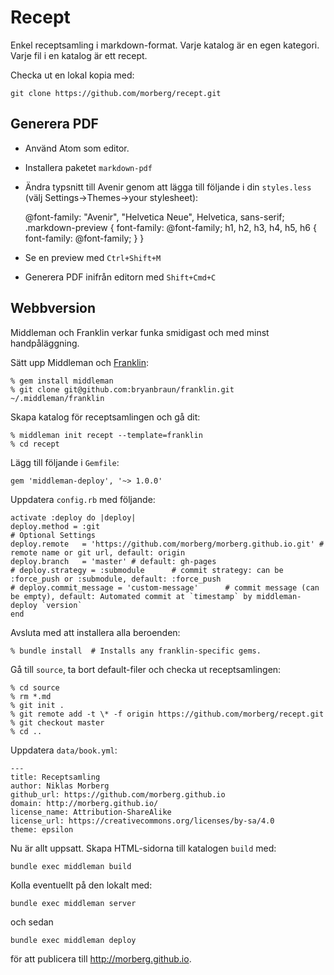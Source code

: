 # Recept
Enkel receptsamling i markdown-format. Varje katalog är en egen kategori. Varje fil i en katalog är ett recept.

Checka ut en lokal kopia med:

    git clone https://github.com/morberg/recept.git

## Generera PDF
* Använd Atom som editor.
* Installera paketet `markdown-pdf`
* Ändra typsnitt till Avenir genom att lägga till följande i din `styles.less` (välj Settings->Themes->your stylesheet):


    @font-family: "Avenir", "Helvetica Neue", Helvetica, sans-serif;
    .markdown-preview {
        font-family: @font-family;
        h1, h2, h3, h4, h5, h6 {
            font-family: @font-family;
        }
    }

* Se en preview med `Ctrl+Shift+M`
* Generera PDF inifrån editorn med `Shift+Cmd+C`

## Webbversion
Middleman och Franklin verkar funka smidigast och med minst handpåläggning.

Sätt upp Middleman och [Franklin](https://github.com/bryanbraun/franklin):

    % gem install middleman
    % git clone git@github.com:bryanbraun/franklin.git ~/.middleman/franklin

Skapa katalog för receptsamlingen och gå dit:

    % middleman init recept --template=franklin
    % cd recept

Lägg till följande i `Gemfile`:

    gem 'middleman-deploy', '~> 1.0.0'

Uppdatera `config.rb` med följande:

    activate :deploy do |deploy|
    deploy.method = :git
    # Optional Settings
    deploy.remote   = 'https://github.com/morberg/morberg.github.io.git' # remote name or git url, default: origin
    deploy.branch   = 'master' # default: gh-pages
    # deploy.strategy = :submodule      # commit strategy: can be :force_push or :submodule, default: :force_push
    # deploy.commit_message = 'custom-message'      # commit message (can be empty), default: Automated commit at `timestamp` by middleman-deploy `version`
    end

Avsluta med att installera alla beroenden:

    % bundle install  # Installs any franklin-specific gems.

Gå till `source`, ta bort default-filer och checka ut receptsamlingen:

    % cd source
    % rm *.md
    % git init .
    % git remote add -t \* -f origin https://github.com/morberg/recept.git
    % git checkout master
    % cd ..

Uppdatera `data/book.yml`:

    ---
    title: Receptsamling
    author: Niklas Morberg
    github_url: https://github.com/morberg.github.io
    domain: http://morberg.github.io/
    license_name: Attribution-ShareAlike
    license_url: https://creativecommons.org/licenses/by-sa/4.0
    theme: epsilon

Nu är allt uppsatt. Skapa HTML-sidorna till katalogen `build` med:

    bundle exec middleman build

Kolla eventuellt på den lokalt med:

    bundle exec middleman server

och sedan

    bundle exec middleman deploy

för att publicera till http://morberg.github.io.
